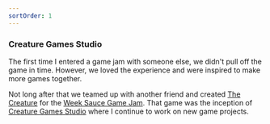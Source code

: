 ```yaml
---
sortOrder: 1
---
```


### Creature Games Studio

The first time I entered a game jam with someone else, we didn't pull off the game in time. However, we loved the experience and were inspired to make more games together.

Not long after that we teamed up with another friend and created [The Creature](https://supergobo.itch.io/the-creature) for the [Week Sauce Game Jam](https://itch.io/jam/weeksauce-3). That game was the inception of [Creature Games Studio](https://creaturegames.github.io/) where I continue to work on new game projects.

<image-row>
  <responsive-img source="/images//games/creature-1.png"></responsive-img>
  <responsive-img source="/images//games/creature-2.png"></responsive-img>
</image-row>